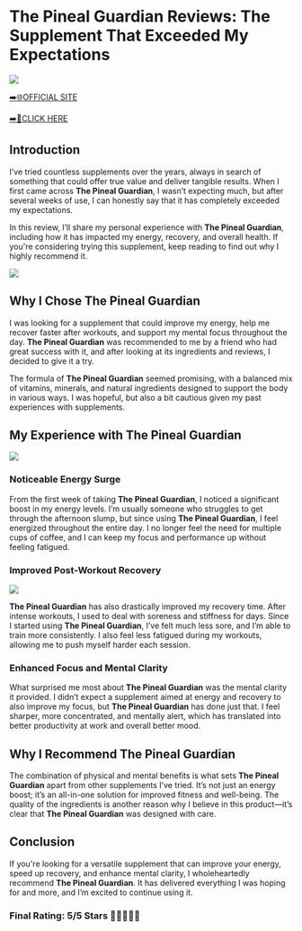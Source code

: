 # **The Pineal Guardian Reviews**: The Supplement That Exceeded My Expectations

[![](https://static.vecteezy.com/system/resources/thumbnails/019/896/014/small/buy-now-gradient-button-with-cart-symbol-buy-now-illustration-png.png)](https://edetoop.top/lander/sugarpreland-1/pinealguardian.html) 

[➡️🌐OFFICIAL SITE](https://edetoop.top/lander/sugarpreland-1/pinealguardian.html) 

[➡️🔗CLICK HERE](https://edetoop.top/lander/sugarpreland-1/pinealguardian.html) 


## Introduction

I’ve tried countless supplements over the years, always in search of something that could offer true value and deliver tangible results. When I first came across **The Pineal Guardian**, I wasn’t expecting much, but after several weeks of use, I can honestly say that it has completely exceeded my expectations.

In this review, I’ll share my personal experience with **The Pineal Guardian**, including how it has impacted my energy, recovery, and overall health. If you're considering trying this supplement, keep reading to find out why I highly recommend it.

[![](https://wallpapers.com/images/hd/red-order-now-button-udg4jcj4arvn8b0n-2.png)](https://edetoop.top/lander/sugarpreland-1/pinealguardian.html)  

## Why I Chose **The Pineal Guardian**

I was looking for a supplement that could improve my energy, help me recover faster after workouts, and support my mental focus throughout the day. **The Pineal Guardian** was recommended to me by a friend who had great success with it, and after looking at its ingredients and reviews, I decided to give it a try.

The formula of **The Pineal Guardian** seemed promising, with a balanced mix of vitamins, minerals, and natural ingredients designed to support the body in various ways. I was hopeful, but also a bit cautious given my past experiences with supplements.

## My Experience with **The Pineal Guardian**

[![](https://static.vecteezy.com/system/resources/thumbnails/019/896/014/small/buy-now-gradient-button-with-cart-symbol-buy-now-illustration-png.png)](https://edetoop.top/lander/sugarpreland-1/pinealguardian.html)

### Noticeable Energy Surge

From the first week of taking **The Pineal Guardian**, I noticed a significant boost in my energy levels. I’m usually someone who struggles to get through the afternoon slump, but since using **The Pineal Guardian**, I feel energized throughout the entire day. I no longer feel the need for multiple cups of coffee, and I can keep my focus and performance up without feeling fatigued.

### Improved Post-Workout Recovery

[![](https://wallpapers.com/images/hd/red-order-now-button-udg4jcj4arvn8b0n-2.png)](https://edetoop.top/lander/sugarpreland-1/pinealguardian.html)  

**The Pineal Guardian** has also drastically improved my recovery time. After intense workouts, I used to deal with soreness and stiffness for days. Since I started using **The Pineal Guardian**, I’ve felt much less sore, and I’m able to train more consistently. I also feel less fatigued during my workouts, allowing me to push myself harder each session.

### Enhanced Focus and Mental Clarity

What surprised me most about **The Pineal Guardian** was the mental clarity it provided. I didn’t expect a supplement aimed at energy and recovery to also improve my focus, but **The Pineal Guardian** has done just that. I feel sharper, more concentrated, and mentally alert, which has translated into better productivity at work and overall better mood.

## Why I Recommend **The Pineal Guardian**

The combination of physical and mental benefits is what sets **The Pineal Guardian** apart from other supplements I’ve tried. It’s not just an energy boost; it’s an all-in-one solution for improved fitness and well-being. The quality of the ingredients is another reason why I believe in this product—it’s clear that **The Pineal Guardian** was designed with care.

## Conclusion

If you're looking for a versatile supplement that can improve your energy, speed up recovery, and enhance mental clarity, I wholeheartedly recommend **The Pineal Guardian**. It has delivered everything I was hoping for and more, and I’m excited to continue using it.

### Final Rating: 5/5 Stars 🌟🌟🌟🌟🌟
